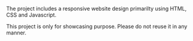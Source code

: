 The project includes a responsive website design primarilty using HTML, CSS and Javascript.

This project is only for showcasing purpose. Please do not reuse it in any manner.
